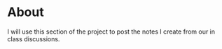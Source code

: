 # About

I will use this section of the project to post the notes I create from our in class discussions.